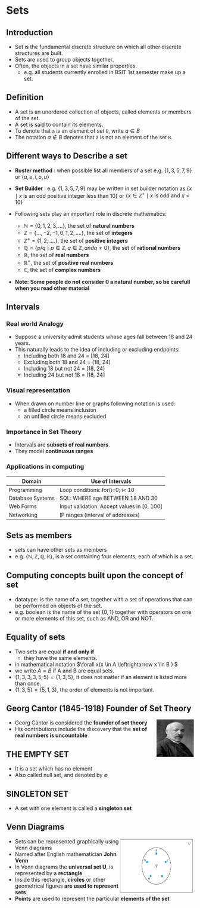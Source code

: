 # Sets
## Introduction
- Set is the fundamental discrete structure on which all other discrete structures are built.
- Sets are used to group objects together.
- Often, the objects in a set have similar properties.
  + e.g. all students currently enrolled in BSIT 1st semester make up a set.

## Definition
- A set is an unordered collection of objects, called elements or members of the set.  
- A set is said to contain its elements.
- To denote that `a` is an element of set `B`, write $a \in B$
- The notation $a \not\in B$ denotes that `a` is not an element of the set `B`.

## Different ways to Describe a set

- **Roster method** : when possible list all members of a set e.g. $\lbrace 1, 3, 5, 7, 9 \rbrace$ or $\lbrace a, e, i, o, u\rbrace$
- **Set Builder** : e.g. $\lbrace 1, 3, 5, 7, 9\rbrace$ may be written in set builder notation as $\lbrace x \mid x \text{ is an odd positive integer less than 10} \rbrace$ or $\lbrace x \in \mathbb{Z}^+ \mid x \text{ is odd and } x < 10 \rbrace$ 
- Following sets play an important role in discrete mathematics:

  + $\mathbb{N} = \lbrace 0, 1, 2, 3, ... \rbrace$, the set of **natural numbers**
  + $\mathbb{Z} = \lbrace ..., -2, -1, 0, 1, 2, .... \rbrace$, the set of **integers**
  + $\mathbb{Z}^+ = \lbrace  1, 2, .... \rbrace$, the set of **positive integers**
  + $\mathbb{Q} = \lbrace p/q \mid p \in \mathbb{Z}, q \in \mathbb{Z}, and q \neq 0 \rbrace$, the set of **rational numbers**
  + $\mathbb{R}$, the set of **real numbers**
  + $\mathbb{R}^+$, the set of **positive real numbers**
  + $\mathbb{C}$, the set of **complex numbers**
- **Note: Some people do not consider 0 a natural number, so be carefull when you read other material**

## Intervals

### Real world Analogy
- Suppose a university admit students whose ages fall between 18 and 24 years.
- This naturally leads to the idea of including or excluding endpoints:
  + Including both 18 and 24 = [18, 24]
  + Excluding both 18 and 24 = (18, 24)
  + Including 18 but not 24 = [18, 24)
  + Including 24 but not 18 = (18, 24]
### Visual representation 
- When drawn on number line or graphs following notation is used:
  + a filled circle means inclusion 
  + an unfilled circle means excluded
### Importance in Set Theory
- Intervals are **subsets of real numbers**.
- They model **continuous ranges**
### Applications in computing

| **Domain**       | **Use of Intervals**                        |
|------------------|---------------------------------------------|
| Programming      | Loop conditions: for(i=0; i< 10             |
| Database Systems | SQL: WHERE age BETWEEN 18 AND 30            |
| Web Forms        | Input validation: Accept values in [0, 100] |
| Networking       | IP ranges (interval of addresses)           |

## Sets as members
- sets can have other sets as members
- e.g. $\lbrace \mathbb{N}, \mathbb{Z}, \mathbb{Q}, \mathbb{R} \rbrace$, is a set containing four elements, each of which is a set. 

## Computing concepts built upon the concept of set
- datatype: is the name of a set, together with a set of operations that can be performed on objects of the set.
- e.g. boolean is the name of the set $\lbrace 0, 1 \rbrace$ together with operators on one or more elements of this set, such as AND, OR and NOT.

## Equality of sets

- Two sets are equal **if and only if**
  + they have the same elements.
- in mathematical notation $\forall x(x \in A \leftrightarrow x \in B ) $
- we write $A = B$ if A and B are equal sets.
- $\lbrace 1, 3, 3, 3, 5, 5 \rbrace = \lbrace 1, 3, 5 \rbrace$, it does not matter if an element is listed more than once.
- $\lbrace 1, 3, 5 \rbrace = \lbrace 5, 1, 3 \rbrace$, the order of elements is not important.

## Georg Cantor (1845-1918) Founder of Set Theory
<img src="../figure/Georg_Cantor.jpg" width="100" height="100" align="right">

- Georg Cantor is considered the **founder of set theory**
- His contributions include the discovery that the **set of real numbers is uncountable**

## THE EMPTY SET
- It is a set which has no element
- Also called null set, and denoted by $\emptyset$

## SINGLETON SET
- A set with one element is called a **singleton set**

## Venn Diagrams
<img src="../figure/Venn_Diagram.png" width="200" height="150" align="right">

- Sets can be represented graphically using Venn diagrams
- Named after English mathematician **John Venn**
- In Venn diagrams the **universal set U**, is represented by a **rectangle**
- Inside this rectangle, **circles** or other geometrical figures **are used to represent sets**
- **Points** are used to represent the particular **elements of the set**
